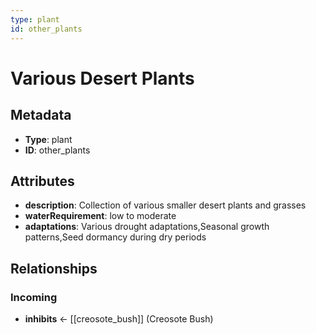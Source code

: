 ```yaml
---
type: plant
id: other_plants
---
```


# Various Desert Plants

## Metadata

- **Type**: plant
- **ID**: other_plants

## Attributes

- **description**: Collection of various smaller desert plants and grasses
- **waterRequirement**: low to moderate
- **adaptations**: Various drought adaptations,Seasonal growth patterns,Seed dormancy during dry periods

## Relationships

### Incoming

- **inhibits** ← [[creosote_bush]] (Creosote Bush)

